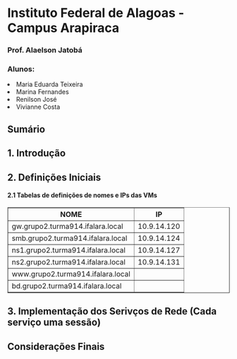 # Instituto Federal de Alagoas - Campus Arapiraca
### Prof. Alaelson Jatobá

### Alunos:
<li>Maria Eduarda Teixeira</li>
<li>Marina Fernandes</li>
<li>Renilson José</li>
<li>Vivianne Costa</li>

## Sumário

## 1. Introdução

## 2. Definições Iniciais
<h4>2.1 Tabelas de definições de nomes e IPs das VMs</h4>
<table border="1">    
  <tr>
    <th>NOME</th>
    <th>IP</th>
  </tr>        
  <tr>
    <td>gw.grupo2.turma914.ifalara.local</td>
    <td>10.9.14.120</td>
  </tr>
  <tr>
    <td>smb.grupo2.turma914.ifalara.local</td>
    <td>10.9.14.124</td>
  </tr>
  <tr>
    <td>ns1.grupo2.turma914.ifalara.local</td>
    <td>10.9.14.127</td>
  </tr>
  <tr>
    <td>ns2.grupo2.turma914.ifalara.local</td>
    <td>10.9.14.131</td>
  </tr>
  <tr>
    <td>www.grupo2.turma914.ifalara.local</td>
    <td></td>
  </tr>
  <tr>
    <td>bd.grupo2.turma914.ifalara.local</td>
    <td></td>
  </tr>
</table>

## 3. Implementação dos Serivços de Rede (Cada serviço uma sessão)

## Considerações Finais
